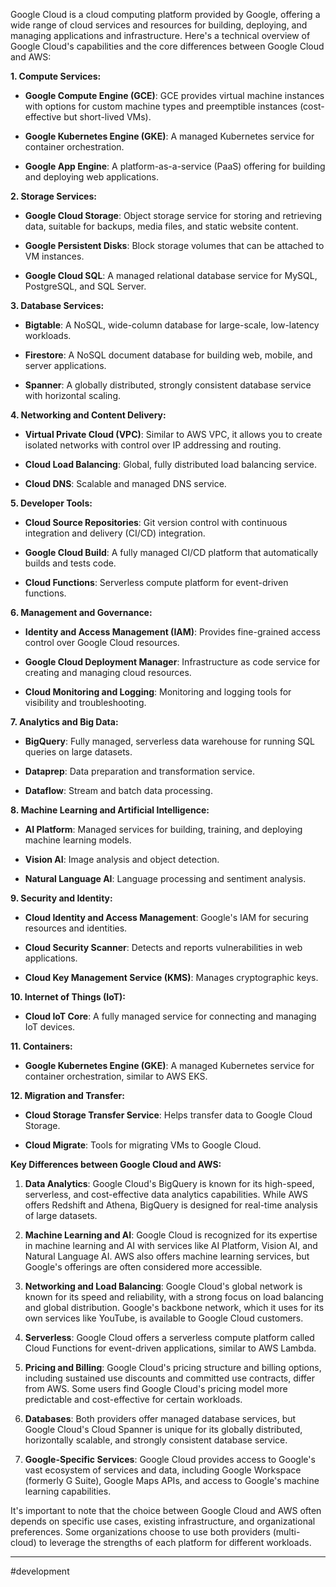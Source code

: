 Google Cloud is a cloud computing platform provided by Google, offering a wide range of cloud services and resources for building, deploying, and managing applications and infrastructure. Here's a technical overview of Google Cloud's capabilities and the core differences between Google Cloud and AWS:

**1. Compute Services:**

- **Google Compute Engine (GCE)**: GCE provides virtual machine instances with options for custom machine types and preemptible instances (cost-effective but short-lived VMs).
    
- **Google Kubernetes Engine (GKE)**: A managed Kubernetes service for container orchestration.
    
- **Google App Engine**: A platform-as-a-service (PaaS) offering for building and deploying web applications.
    

**2. Storage Services:**

- **Google Cloud Storage**: Object storage service for storing and retrieving data, suitable for backups, media files, and static website content.
    
- **Google Persistent Disks**: Block storage volumes that can be attached to VM instances.
    
- **Google Cloud SQL**: A managed relational database service for MySQL, PostgreSQL, and SQL Server.
    

**3. Database Services:**

- **Bigtable**: A NoSQL, wide-column database for large-scale, low-latency workloads.
    
- **Firestore**: A NoSQL document database for building web, mobile, and server applications.
    
- **Spanner**: A globally distributed, strongly consistent database service with horizontal scaling.
    

**4. Networking and Content Delivery:**

- **Virtual Private Cloud (VPC)**: Similar to AWS VPC, it allows you to create isolated networks with control over IP addressing and routing.
    
- **Cloud Load Balancing**: Global, fully distributed load balancing service.
    
- **Cloud DNS**: Scalable and managed DNS service.
    

**5. Developer Tools:**

- **Cloud Source Repositories**: Git version control with continuous integration and delivery (CI/CD) integration.
    
- **Google Cloud Build**: A fully managed CI/CD platform that automatically builds and tests code.
    
- **Cloud Functions**: Serverless compute platform for event-driven functions.
    

**6. Management and Governance:**

- **Identity and Access Management (IAM)**: Provides fine-grained access control over Google Cloud resources.
    
- **Google Cloud Deployment Manager**: Infrastructure as code service for creating and managing cloud resources.
    
- **Cloud Monitoring and Logging**: Monitoring and logging tools for visibility and troubleshooting.
    

**7. Analytics and Big Data:**

- **BigQuery**: Fully managed, serverless data warehouse for running SQL queries on large datasets.
    
- **Dataprep**: Data preparation and transformation service.
    
- **Dataflow**: Stream and batch data processing.
    

**8. Machine Learning and Artificial Intelligence:**

- **AI Platform**: Managed services for building, training, and deploying machine learning models.
    
- **Vision AI**: Image analysis and object detection.
    
- **Natural Language AI**: Language processing and sentiment analysis.
    

**9. Security and Identity:**

- **Cloud Identity and Access Management**: Google's IAM for securing resources and identities.
    
- **Cloud Security Scanner**: Detects and reports vulnerabilities in web applications.
    
- **Cloud Key Management Service (KMS)**: Manages cryptographic keys.
    

**10. Internet of Things (IoT):**

- **Cloud IoT Core**: A fully managed service for connecting and managing IoT devices.

**11. Containers:**

- **Google Kubernetes Engine (GKE)**: A managed Kubernetes service for container orchestration, similar to AWS EKS.

**12. Migration and Transfer:**

- **Cloud Storage Transfer Service**: Helps transfer data to Google Cloud Storage.
    
- **Cloud Migrate**: Tools for migrating VMs to Google Cloud.
    

**Key Differences between Google Cloud and AWS:**

1. **Data Analytics**: Google Cloud's BigQuery is known for its high-speed, serverless, and cost-effective data analytics capabilities. While AWS offers Redshift and Athena, BigQuery is designed for real-time analysis of large datasets.
    
2. **Machine Learning and AI**: Google Cloud is recognized for its expertise in machine learning and AI with services like AI Platform, Vision AI, and Natural Language AI. AWS also offers machine learning services, but Google's offerings are often considered more accessible.
    
3. **Networking and Load Balancing**: Google Cloud's global network is known for its speed and reliability, with a strong focus on load balancing and global distribution. Google's backbone network, which it uses for its own services like YouTube, is available to Google Cloud customers.
    
4. **Serverless**: Google Cloud offers a serverless compute platform called Cloud Functions for event-driven applications, similar to AWS Lambda.
    
5. **Pricing and Billing**: Google Cloud's pricing structure and billing options, including sustained use discounts and committed use contracts, differ from AWS. Some users find Google Cloud's pricing model more predictable and cost-effective for certain workloads.
    
6. **Databases**: Both providers offer managed database services, but Google Cloud's Cloud Spanner is unique for its globally distributed, horizontally scalable, and strongly consistent database service.
    
7. **Google-Specific Services**: Google Cloud provides access to Google's vast ecosystem of services and data, including Google Workspace (formerly G Suite), Google Maps APIs, and access to Google's machine learning capabilities.
    

It's important to note that the choice between Google Cloud and AWS often depends on specific use cases, existing infrastructure, and organizational preferences. Some organizations choose to use both providers (multi-cloud) to leverage the strengths of each platform for different workloads.

---
#development 